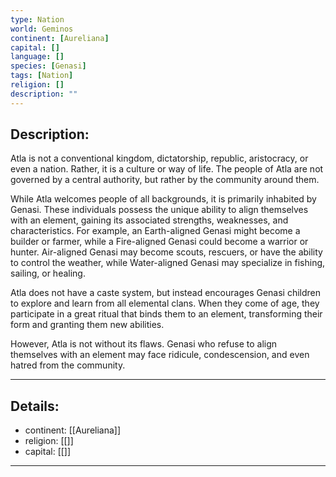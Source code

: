 ```yaml
---
type: Nation
world: Geminos
continent: [Aureliana]
capital: []
language: []
species: [Genasi]
tags: [Nation]
religion: []
description: ""
---
```


## Description:

Atla is not a conventional kingdom, dictatorship, republic, aristocracy, or even a nation. Rather, it is a culture or way of life. The people of Atla are not governed by a central authority, but rather by the community around them.

While Atla welcomes people of all backgrounds, it is primarily inhabited by Genasi. These individuals possess the unique ability to align themselves with an element, gaining its associated strengths, weaknesses, and characteristics. For example, an Earth-aligned Genasi might become a builder or farmer, while a Fire-aligned Genasi could become a warrior or hunter. Air-aligned Genasi may become scouts, rescuers, or have the ability to control the weather, while Water-aligned Genasi may specialize in fishing, sailing, or healing.

Atla does not have a caste system, but instead encourages Genasi children to explore and learn from all elemental clans. When they come of age, they participate in a great ritual that binds them to an element, transforming their form and granting them new abilities.

However, Atla is not without its flaws. Genasi who refuse to align themselves with an element may face ridicule, condescension, and even hatred from the community.

---
## Details:
- continent: [[Aureliana]]
- religion: [[]]
- capital: [[]]

---




